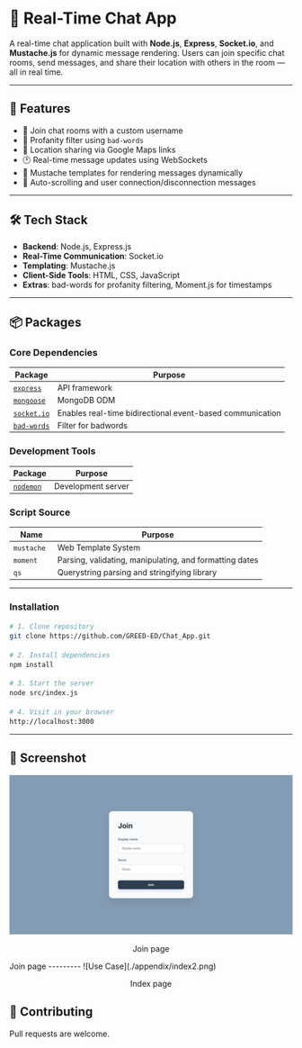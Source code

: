 # 💬 Real-Time Chat App

A real-time chat application built with **Node.js**, **Express**, **Socket.io**, and **Mustache.js** for dynamic message rendering. Users can join specific chat rooms, send messages, and share their location with others in the room — all in real time.

---

## 🚀 Features

- 🔗 Join chat rooms with a custom username
- 🧠 Profanity filter using `bad-words`
- 📍 Location sharing via Google Maps links
- 🕐 Real-time message updates using WebSockets
- 🧩 Mustache templates for rendering messages dynamically
- 🧼 Auto-scrolling and user connection/disconnection messages

---

## 🛠️ Tech Stack

- **Backend**: Node.js, Express.js
- **Real-Time Communication**: Socket.io
- **Templating**: Mustache.js
- **Client-Side Tools**: HTML, CSS, JavaScript
- **Extras**: bad-words for profanity filtering, Moment.js for timestamps

---

##  📦 Packages

### Core Dependencies
| Package | Purpose |
|---------|---------|
|  [`express`](https://www.npmjs.com/package/express) | API framework |
| [`mongoose`](https://www.npmjs.com/package/mongoose) | MongoDB ODM |
|  [`socket.io`](https://www.npmjs.com/package/socket.io) | Enables real-time bidirectional event-based communication |
| [`bad-words`](https://www.npmjs.com/package/bad-words) | Filter for badwords |

### Development Tools
| Package | Purpose |
|---------|---------|
| [`nodemon`](https://www.npmjs.com/package/nodemon) | Development server |

### Script Source
| Name | Purpose |
|---------|---------|
| `mustache ` | Web Template System |
| `moment ` | Parsing, validating, manipulating, and formatting dates |
| `qs` | Querystring parsing and stringifying library |

---
### Installation
```bash
# 1. Clone repository
git clone https://github.com/GREED-ED/Chat_App.git

# 2. Install dependencies
npm install

# 3. Start the server
node src/index.js

# 4. Visit in your browser
http://localhost:3000
```
---

## 📸 Screenshot
![Use Case](./appendix/joinPage.png)
<p style="text-align: center">Join page</p>
Join page
---------
![Use Case](./appendix/index2.png)
<p style="text-align: center">Index page</p>

## 🤝 Contributing
Pull requests are welcome.
